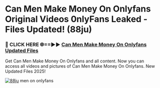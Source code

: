 # Can Men Make Money On Onlyfans Original Videos 0nlyFans Leaked - Files Updated! (88ju)

<h3>🔴 CLICK HERE 🌐==►► <a href="https://best4dudes.click/HH4t6V" rel="nofollow">Can Men Make Money On Onlyfans Updated Files</a></h3>

Get Can Men Make Money On Onlyfans and all content. Now you can access all videos and pictures of Can Men Make Money On Onlyfans. New Updated Files 2025!

[![88ju](https://github.com/user-attachments/assets/8c521d6e-e6e3-4a75-9320-d58ab9d79d5b)](https://best4dudes.click/HH4t6V)
men on onlyfans